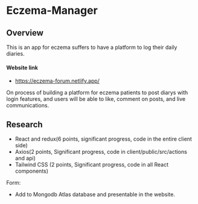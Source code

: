 # Eczema-Manager

## Overview
This is an app for eczema suffers to have a platform to log their daily diaries.

#### Website link

- https://eczema-forum.netlify.app/


On process of building a platform for eczema patients to post diarys with login features, and users will be able to like, comment on posts, and live communications.

## Research

- React and redux(6 points, significant progress, code in the entire client side)
- Axios(2 points, Significant progress, code in client/public/src/actions and api)
- Tailwind CSS (2 points, Significant progress, code in all React components)

Form: 
- Add to Mongodb Atlas database and presentable in the website. 


